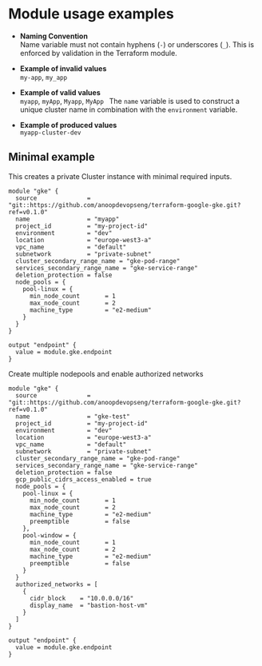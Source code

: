 # Module usage examples

- **Naming Convention**  
    Name variable must not contain hyphens (`-`) or underscores (`_`). This is enforced by validation in the Terraform module.

- **Example of invalid values**  
    `my-app`, `my_app`

- **Example of valid values**  
    `myapp`, `myApp`, `Myapp`, `MyApp ` 
    The `name` variable is used to construct a unique cluster name in combination with the `environment` variable.

- **Example of produced values**  
    `myapp-cluster-dev`

## Minimal example

This creates a private Cluster instance with minimal required inputs.
```hcl
module "gke" {
  source              = "git::https://github.com/anoopdevopseng/terraform-google-gke.git?ref=v0.1.0"
  name                = "myapp"
  project_id          = "my-project-id"
  environment         = "dev"
  location            = "europe-west3-a"
  vpc_name            = "default"
  subnetwork          = "private-subnet"
  cluster_secondary_range_name = "gke-pod-range"
  services_secondary_range_name = "gke-service-range"
  deletion_protection = false
  node_pools = {
    pool-linux = {
      min_node_count       = 1
      max_node_count       = 2
      machine_type         = "e2-medium"
    }
  }
}

output "endpoint" {
  value = module.gke.endpoint
}
```

Create multiple nodepools and enable authorized networks

```hcl
module "gke" {
  source              = "git::https://github.com/anoopdevopseng/terraform-google-gke.git?ref=v0.1.0"
  name                = "gke-test"
  project_id          = "my-project-id"
  environment         = "dev"
  location            = "europe-west3-a"
  vpc_name            = "default"
  subnetwork          = "private-subnet"
  cluster_secondary_range_name = "gke-pod-range"
  services_secondary_range_name = "gke-service-range"
  deletion_protection = false
  gcp_public_cidrs_access_enabled = true
  node_pools = {
    pool-linux = {
      min_node_count       = 1
      max_node_count       = 2
      machine_type         = "e2-medium"
      preemptible          = false
    },
    pool-window = {
      min_node_count       = 1
      max_node_count       = 2
      machine_type         = "e2-medium"
      preemptible          = false
    }
  }
  authorized_networks = [
    {
      cidr_block    = "10.0.0.0/16"
      display_name  = "bastion-host-vm"
    }
  ]
}

output "endpoint" {
  value = module.gke.endpoint
}
```